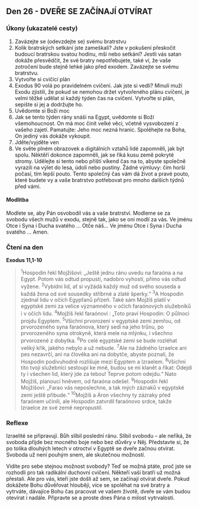 ## Den 26 - DVEŘE SE ZAČÍNAJÍ OTVÍRAT

### Úkony (ukazatelé cesty)

1. Zavázejte se (odevzdejte se) svému bratrstvu
1. Kolik bratrských setkání jste zameškali? Jste v pokušení přeskočit budoucí bratrskou svatou hodinu, mši nebo setkání? Jestli vás satan dokáže přesvědčit, že své bratry nepotřebujete, také ví, že vaše zotročení bude stejně lehké jako před exodem. Zavázejte se svému bratrstvu.
1. Vytvořte si cvičící plán
1. Exodus 90 volá po pravidelném cvičení. Jak jste si vedli? Minulí muži Exodu zjistili, že pokud se nemohou držet vytvořeného plánu cvičení, je velmi těžké udělat si každý týden čas na cvičení. Vytvořte si plán, sepište si jej a dodržujte ho.
1. Uvědomte si Boží moc
1. Jak se tento týden rány snáší na Egypt, uvědomte si Boží všemohoucnost. On má moc činit velké věci, včetně vysvobození z vašeho zajetí. Pamatujte: Jeho moc nezná hranic. Spoléhejte na Boha, On jediný vás dokáže vykoupit.
1. Jděte/vyjděte ven
1. Ve světe plném obrazovek a digitálních vztahů lidé zapomněli, jak být spolu. Něktěří dokonce zapomněli, jak se říká kusu země pokryté stromy. Udělejte si tento nebo příští víkend čas na to, abyste společně vyrazili na výlet do lesa, údolí nebo pustiny. Žádné výmluvy: čím horší počasí, tím lepší pouto. Tento společný čas vám dá život a pravé pouto, které budete vy a vaše bratrstvo potřebovat pro mnoho dalších týdnů před vámi.

#### Modlitba

Modlete se, aby Pán osvobodil vás a vaše bratrství.
Modleme se za svobodu všech mužů v exodu, stejně tak, jako se oni modlí za vás.
Ve jménu Otce i Syna i Ducha svatého … Otče náš… Ve jménu Otce i Syna i Ducha svatého … Amen.

### Čtení na den

**Exodus 11,1-10**

> <sup>1</sup>Hospodin řekl Mojžíšovi: „Ještě jednu ránu uvedu na faraóna a na Egypt. Potom vás odtud propustí, nadobro vyhostí, přímo vás odtud vyžene.
> <sup>2</sup>Vybídni lid, ať si vyžádá každý muž od svého souseda a každá žena od své sousedky stříbrné a zlaté šperky.“
> <sup>3</sup>A Hospodin zjednal lidu v očích Egypťanů přízeň. Také sám Mojžíš platil v egyptské zemi za velice významného v očích faraónových služebníků i v očích lidu.
> <sup>4</sup>Mojžíš řekl faraónovi : „Toto praví Hospodin: O půlnoci projdu Egyptem.
> <sup>5</sup>Všichni prvorození v egyptské zemi zemřou, od prvorozeného syna faraónova, který sedí na jeho trůnu, po prvorozeného syna otrokyně, která mele na mlýnku, i všechno prvorozené z dobytka.
> <sup>6</sup>Po celé egyptské zemi se bude rozléhat veliký křik, jakého nebylo a už nebude.
> <sup>7</sup>Ale na žádného Izraelce ani pes nezavrčí, ani na člověka ani na dobytče, abyste poznali, že Hospodin podivuhodně rozlišuje mezi Egyptem a Izraelem.
> <sup>8</sup>Všichni tito tvoji služebníci sestoupí ke mně, budou se mi klanět a říkat: Odejdi ty i všechen lid, který jde za tebou! Teprve potom odejdu.“ Nato Mojžíš, planoucí hněvem, od faraóna odešel.
> <sup>9</sup>Hospodin řekl Mojžíšovi: „Farao vás neposlechne, a tak mých zázraků v egyptské zemi ještě přibude.“
> <sup>10</sup>Mojžíš a Áron všechny ty zázraky před faraónem učinili, ale Hospodin zatvrdil faraónovo srdce, takže Izraelce ze své země nepropustil.

### Reflexe

Izraelité se připravují. Bůh slíbil poslední ránu. Slíbil svobodu – ale neříká, že svoboda přijde bez
mocného boje nebo bez důvěry v Něj. Představte si, že po tolika dlouhých letech v otroctví v Egyptě se
dveře začnou otvírat. Svoboda už není pouhým snem, ale skutečnou možností.

Vidíte pro sebe stejnou možnost svobody? Teď se možná ptáte, proč jste se rozhodli pro tak radikální
duchovní cvičení. Někteří vaši bratři už možná přestali. Ale pro vás, kteří jste došli až sem, se začínají
otvírat dveře. Pokud dokážete Bohu důvěřovat hlouběji, více se spoléhat na své bratry a vytrváte, dávajíce
Bohu čas pracovat ve vašem životě, dveře se vám budou otevírat i nadále. Připravte se a proste dnes Pána
o milost vytrvalosti.
